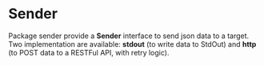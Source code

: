 # Sender

Package sender provide a **Sender** interface to send json data to a target.
Two implementation are available: **stdout** (to write data to StdOut) and **http** (to POST data to a RESTFul API, with retry logic).


